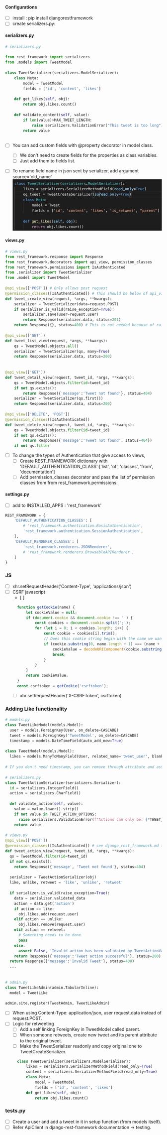 #### Configurations
- [ ] install : pip install djangorestframework
- [ ] create serializers.py:

#### serializers.py
```py
# serializers.py

from rest_framework import serializers
from .models import TweetModel

class TweetSerializer(serializers.ModelSerializer):
    class Meta:
        model = TweetModel
        fields = ['id', 'content', 'likes']
    
    def get_likes(self, obj):
        return obj.likes.count()

    def validate_content(self, value):
        if len(value)>MAX_TWEET_LENGTH:
            raise serializers.ValidationError("This tweet is too long")
        return value
    
```
- [ ] You can add custom fields with @property decorator in model class.
  - [ ] We don't need to create fields for the properties as class variables.
  - [ ] Just add them to fields list.
- [ ] To rename field name in json sent by serializer, add argument source='old_name'
![picture 1](images/4915cd3f1cfed58e7132897d8e29c419d6762c6f9e8fc2bb69a0c371c1aaae10.png)  


#### views.py
```py
# views.py
from rest_framework.response import Response
from rest_framework.decorators import api_view, permission_classes
from rest_framework.permissions import IsAuthenticated
from .serializer import TweetSerializer
from .model import TweetModel

@api_view(['POST']) # Only allows post request
@permission_classes([IsAuthenticated]) # This should be below of api_view, else it gives some internal error.
def tweet_create_view(request, *args, **kwargs):
    serializer = TweetSerializer(data=request.POST)
    if serializer.is_valid(raise_exception=True):
        serializer.save(user=request.user)
        return Response(serializer.data, status=201)
    return Response({}, status=400) # This is not needed because of raise_exception=True

@api_view(['GET'])
def tweet_list_view(request, *args, **kwargs):
    qs = TweetModel.objects.all()
    serializer = TweetSerializer(qs, many=True)
    return Response(serializer.data, status=200)


@api_view(['GET'])
def tweet_detail_view(request, tweet_id, *args, **kwargs):
    qs = TweetModel.objects.filter(id=tweet_id)
    if not qs.exists():
        return Response({'message':'Tweet not found'}, status=404)
    serializer = TweetSerializer(qs.first())
    return Response(serializer.data, status=200)

@api_view(['DELETE', 'POST'])
@permission_classes([IsAuthenticated])
def tweet_delete_view(request, tweet_id, *args, **kwargs):
    qs = TweetModel.objects.filter(id=tweet_id)
    if not qs.exists():
        return Response({'message':'Tweet not found', status=404})
    if not qs.filter
```
- [ ] To change the types of Authentication that give access to views, 
  - [ ] Create REST_FRAMEWORK dictionary with 'DEFAULT_AUTHENTICATION_CLASS':['list', 'of', 'classes', 'from', 'documentation']
  - [ ] Add permission_classes decorator and pass the list of permission classes from from rest_framework.permissions.

#### settings.py
- [ ] add to INSTALLED_APPS : 'rest_framework'
```py
REST_FRAMEWORK = {
    'DEFAULT_AUTHENTICATION_CLASSES': [
        # 'rest_framework.authentication.BasicAuthentication',
        'rest_framework.authentication.SessionAuthentication',
    ],
    'DEFAULT_RENDERER_CLASSES': [
        'rest_framework.renderers.JSONRenderer',
        # 'rest_framework.renderers.BrowsableAPIRenderer',
    ]
}
```

### JS
- [ ] xhr.setRequestHeader('Content-Type', 'applications/json')
- [ ] CSRF javascript
  - [ ] 
  ```js
    function getCookie(name) {
        let cookieValue = null;
        if (document.cookie && document.cookie !== '') {
            const cookies = document.cookie.split(';');
            for (let i = 0; i < cookies.length; i++) {
                const cookie = cookies[i].trim();
                // Does this cookie string begin with the name we want?
                if (cookie.substring(0, name.length + 1) === (name + '=')) {
                    cookieValue = decodeURIComponent(cookie.substring(name.length + 1));
                    break;
                }
            }
        }
        return cookieValue;
    }
    const csrftoken = getCookie('csrftoken');
  ```
  - [ ] xhr.setRequestHeader('X-CSRFToken', csrftoken)


### Adding Like functionality
```py
# models.py
class TweetLikeModel(models.Model):
  user = models.ForeignKey(User, on_delete=CASCADE)
  tweet = models.ForeignKey('TweetModel', on_delete=CASCADE)
  timestamp = models.DateTimeField(auto_add_now=True)

class TweetModel(models.Model):
  likes = models.ManyToManyField(User, related_name='tweet_user', blank=True, through=TweetLike)

# If you don't need timestamp, you can remove through attribute and associate them directly.

# serializers.py
class TweetActionSerializer(serializers.Serializer):
  id = serializers.IntegerField()
  action = serializers.CharField()

  def validate_action(self, value):
    value = value.lower().strip()
    if not value in TWEET_ACTION_OPTIONS:
      raise serializers.ValidationError(f"Actions can only be: {*TWEET_ACTION_OPTIONS}")
    return value

# views.py
@api_view(['POST'])
@permission_classes([IsAuthenticated]) # see django_rest_framework.md to refer this.
def tweet_action_view(request, tweet_id, *args, **kwargs):
  qs = TweetModel.filter(id=tweet_id)
  if not qs.exists():
    return Response({'message', 'Tweet not found'}, status=404)
  
  serializer = TweetActionSerializer(obj)
  like, unlike, retweet = 'like', 'unlike', 'retweet'

  if serializer.is_valid(raise_exception=True):
    data = serializer.validated_data
    action = data.get('action')
    if action == like:
      obj.likes.add(request.user)
    elif action == unlike:
      obj.likes.remove(request.user)
    elif action == retweet:
      # Something needs to be done.
      pass
    else:
      assert False, 'Invalid action has been validated by TweetActionValidator !!!😈'
    return Response({'message':'Tweet action successful'}, status=200)
  return Response({'message':'Invalid Tweet'}, status=400)
  ...


# admin.py
class TweetLikeAdmin(admin.TabularInline):
  model = TweetLike

admin.site.register(TweetAdmin, TweetLikeAdmin)
```
- [ ] When using Content-Type: application/json, user request.data instead of request.POST.
- [ ] Logic for retweeting
  - [ ] Add a self linking ForeignKey in TweetModel called parent.
  - [ ] When someone retweets, create new tweet and its parent attribute to the original tweet.
  - [ ] Make the TweetSerializer readonly and copy original one to TweetCreateSerializer.
  ```py
    class TweetSerializer(serializers.ModelSerializer):
        likes = serializers.SerializerMethodField(read_only=True)
        content = serializers.SerializerMethodField(read_only=True)
        class Meta:
            model = TweetModel
            fields = ['id', 'content', 'likes']
        def get_likes(self, obj):
            return obj.likes.count()
    ```

### tests.py
- [ ] Create a user and add a tweet in it in setup function (from models itself).
- [ ] Refer ApiClient in django-rest-framework documentation -> testing.